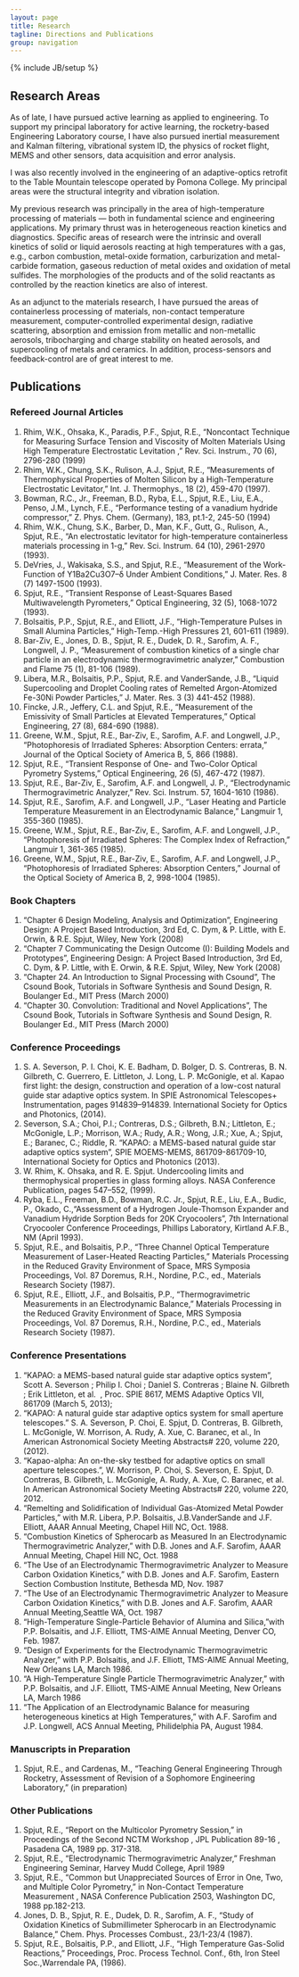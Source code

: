 ```yaml
---
layout: page
title: Research
tagline: Directions and Publications
group: navigation
---
```

{% include JB/setup %}

## Research Areas
As of late, I have pursued active learning as applied to engineering. To support my principal laboratory for active learning, the rocketry-based Engineering Laboratory course, I have also pursued inertial measurement and Kalman filtering, vibrational system ID, the physics of rocket flight, MEMS and other sensors, data acquisition and error analysis.

I was also recently involved in the engineering of an adaptive-optics retrofit to the Table Mountain telescope operated by Pomona College. My principal areas were the structural integrity and vibration isolation.

My previous research was principally in the area of high-temperature processing of materials — both in fundamental science and engineering applications. My primary thrust was in heterogeneous reaction kinetics and diagnostics. Specific areas of research were the intrinsic and overall kinetics of solid or liquid aerosols reacting at high temperatures with a gas, e.g., carbon combustion, metal-oxide formation, carburization and metal-carbide formation, gaseous reduction of metal oxides and oxidation of metal sulfides. The morphologies of the products and of the solid reactants as controlled by the reaction kinetics are also of interest.

As an adjunct to the materials research, I have pursued the areas of containerless processing of materials, non-contact temperature measurement, computer-controlled experimental design, radiative scattering, absorption and emission from metallic and non-metallic aerosols, tribocharging and charge stability on heated aerosols, and supercooling of metals and ceramics. In addition, process-sensors and feedback-control are of great interest to me.

## Publications

### Refereed Journal Articles
1. Rhim, W.K., Ohsaka, K., Paradis, P.F., Spjut, R.E., “Noncontact Technique for Measuring Surface Tension and Viscosity of Molten Materials Using High Temperature Electrostatic Levitation ,” Rev. Sci. Instrum., 70 (6), 2796-280 (1999)
1. Rhim, W.K., Chung, S.K., Rulison, A.J., Spjut, R.E., “Measurements of Thermophysical Properties of Molten Silicon by a High-Temperature Electrostatic Levitator,” Int. J. Thermophys., 18 (2), 459-470 (1997).
1. Bowman, R.C., Jr., Freeman, B.D., Ryba, E.L., Spjut, R.E., Liu, E.A., Penso, J.M., Lynch, F.E., “Performance testing of a vanadium hydride compressor,” Z. Phys. Chem. (Germany), 183, pt.1-2, 245-50 (1994) 
1. Rhim, W.K., Chung, S.K., Barber, D., Man, K.F., Gutt, G., Rulison, A., Spjut, R.E., “An electrostatic levitator for high-temperature containerless materials processing in 1-g,” Rev. Sci. Instrum. 64  (10), 2961-2970 (1993).
1. DeVries, J., Wakisaka, S.S., and Spjut, R.E., “Measurement of the Work-Function of Y1Ba2Cu3O7–δ Under Ambient Conditions,” J. Mater. Res. 8 (7) 1497-1500 (1993).
1. Spjut, R.E., “Transient Response of Least-Squares Based Multiwavelength Pyrometers,” Optical Engineering, 32  (5), 1068-1072  (1993).
1. Bolsaitis, P.P., Spjut, R.E., and Elliott, J.F., “High-Temperature Pulses in Small Alumina Particles,” High-Temp.-High Pressures 21, 601-611 (1989).
1. Bar-Ziv, E., Jones, D. B., Spjut, R. E., Dudek, D. R., Sarofim, A. F., Longwell, J. P., “Measurement of combustion kinetics of a single char particle in an electrodynamic thermogravimetric analyzer,” Combustion and Flame 75 (1), 81-106 (1989).
1. Libera, M.R., Bolsaitis, P.P., Spjut, R.E. and VanderSande, J.B., “Liquid Supercooling and Droplet Cooling rates of Remelted Argon-Atomized Fe-30Ni Powder Particles,” J. Mater. Res. 3 (3) 441-452 (1988).
1. Fincke, J.R., Jeffery, C.L. and Spjut, R.E., “Measurement of the Emissivity of Small Particles at Elevated Temperatures,” Optical Engineering, 27  (8), 684-690  (1988).
1. Greene, W.M., Spjut, R.E., Bar-Ziv, E., Sarofim, A.F. and Longwell, J.P., “Photophoresis of Irradiated Spheres:  Absorption Centers: errata,” Journal of the Optical Society of America B, 5, 866 (1988).
1. Spjut, R.E., “Transient Response of One- and Two-Color Optical Pyrometry Systems,” Optical Engineering,  26  (5), 467-472  (1987).
1. Spjut, R.E., Bar-Ziv, E., Sarofim, A.F. and Longwell, J. P., “Electrodynamic Thermogravimetric Analyzer,” Rev. Sci. Instrum. 57, 1604-1610 (1986).
1. Spjut, R.E., Sarofim, A.F. and Longwell, J.P., “Laser Heating and Particle Temperature Measurement in an Electrodynamic Balance,” Langmuir 1, 355-360 (1985).
1. Greene, W.M., Spjut, R.E., Bar-Ziv, E., Sarofim, A.F. and Longwell, J.P., “Photophoresis of Irradiated Spheres:  The Complex Index of Refraction,”  Langmuir 1, 361-365 (1985).
1. Greene, W.M., Spjut, R.E., Bar-Ziv, E., Sarofim, A.F. and Longwell, J.P., “Photophoresis of Irradiated Spheres:  Absorption Centers,” Journal of the Optical Society of America B, 2, 998-1004 (1985).

### Book Chapters
1. “Chapter 6 Design Modeling, Analysis and Optimization”, Engineering Design: A Project Based Introduction, 3rd Ed, C. Dym, & P. Little, with E. Orwin, & R.E. Spjut, Wiley, New York (2008)
1. “Chapter 7 Communicating the Design Outcome (I): Building Models and Prototypes”, Engineering Design: A Project Based Introduction, 3rd Ed, C. Dym, & P. Little, with E. Orwin, & R.E. Spjut, Wiley, New York (2008)
1. “Chapter 24. An Introduction to Signal Processing with Csound”, The Csound Book, Tutorials in Software Synthesis and Sound Design, R. Boulanger Ed., MIT Press (March 2000)
1. “Chapter 30. Convolution: Traditional and Novel Applications”, The Csound Book, Tutorials in Software Synthesis and Sound Design, R. Boulanger Ed., MIT Press (March 2000)

### Conference Proceedings
1. S. A. Severson, P. I. Choi, K. E. Badham, D. Bolger, D. S. Contreras, B. N. Gilbreth, C. Guerrero, E. Littleton, J. Long, L. P. McGonigle, et al. Kapao first light: the design, construction and operation of a low-cost natural guide star adaptive optics system. In SPIE Astronomical Telescopes+ Instrumentation, pages 914839–914839. International Society for Optics and Photonics, (2014).
1. Severson, S.A.; Choi, P.I.; Contreras, D.S.; Gilbreth, B.N.; Littleton, E.; McGonigle, L.P.; Morrison, W.A.; Rudy, A.R.; Wong, J.R.; Xue, A.; Spjut, E.; Baranec, C.; Riddle, R. “KAPAO: a MEMS-based natural guide star adaptive optics system”, SPIE MOEMS-MEMS, 861709-861709-10, International Society for Optics and Photonics (2013).
1. W. Rhim, K. Ohsaka, and R. E. Spjut. Undercooling limits and thermophysical properties in glass forming alloys. NASA Conference Publication, pages 547–552, (1999).
1. Ryba, E.L., Freeman, B.D., Bowman, R.C. Jr., Spjut, R.E., Liu, E.A., Budic, P., Okado, C.,“Assessment of a Hydrogen Joule-Thomson Expander and Vanadium Hydride Sorption Beds for 20K Cryocoolers”, 7th International Cryocooler Conference Proceedings, Phillips Laboratory, Kirtland A.F.B., NM (April 1993).
1. Spjut, R.E., and Bolsaitis, P.P.,  “Three Channel Optical Temperature Measurement of Laser-Heated Reacting Particles,”  Materials Processing in the Reduced Gravity Environment of Space, MRS Symposia Proceedings, Vol. 87 Doremus, R.H., Nordine, P.C., ed., Materials Research Society (1987).
1. Spjut, R.E., Elliott, J.F., and Bolsaitis, P.P., “Thermogravimetric Measurements in an Electrodynamic Balance,”  Materials Processing in the Reduced Gravity Environment of Space, MRS Symposia Proceedings, Vol. 87 Doremus, R.H., Nordine, P.C., ed., Materials Research Society (1987).

### Conference Presentations
1. “KAPAO: a MEMS-based natural guide star adaptive optics system”, Scott A. Severson ; Philip I. Choi ; Daniel S. Contreras ; Blaine N. Gilbreth ; Erik Littleton, et al.  , Proc. SPIE 8617, MEMS Adaptive Optics VII, 861709 (March 5, 2013);
1. “KAPAO: A natural guide star adaptive optics system for small aperture telescopes.” S. A. Severson, P. Choi, E. Spjut, D. Contreras, B. Gilbreth, L. McGonigle, W. Morrison, A. Rudy, A. Xue, C. Baranec, et al., In American Astronomical Society Meeting Abstracts# 220, volume 220, (2012). 
1. “Kapao-alpha: An on-the-sky testbed for adaptive optics on small aperture telescopes.”, W. Morrison, P. Choi, S. Severson, E. Spjut, D. Contreras, B. Gilbreth, L. McGonigle, A. Rudy, A. Xue, C. Baranec, et al. In American Astronomical Society Meeting Abstracts# 220, volume 220, 2012.
1. “Remelting and Solidification of Individual Gas-Atomized Metal Powder Particles,” with M.R. Libera, P.P. Bolsaitis, J.B.VanderSande and J.F. Elliott, AAAR Annual Meeting, Chapel Hill NC, Oct. 1988.
1. “Combustion Kinetics of Spherocarb as Measured In an Electrodynamic Thermogravimetric Analyzer,” with D.B. Jones and A.F. Sarofim, AAAR Annual Meeting, Chapel Hill NC, Oct. 1988
1. “The Use of an Electrodynamic Thermogravimetric Analyzer to Measure Carbon Oxidation Kinetics,” with D.B. Jones and A.F. Sarofim, Eastern Section Combustion Institute, Bethesda MD, Nov. 1987
1. “The Use of an Electrodynamic Thermogravimetric Analyzer to Measure Carbon Oxidation Kinetics,” with D.B. Jones and A.F. Sarofim, AAAR Annual Meeting,Seattle WA, Oct. 1987
1. “High-Temperature Single-Particle Behavior of Alumina and Silica,”with P.P. Bolsaitis, and J.F. Elliott, TMS-AIME Annual Meeting, Denver CO, Feb. 1987.
1. “Design of Experiments for the Electrodynamic Thermogravimetric Analyzer,” with P.P. Bolsaitis, and J.F. Elliott, TMS-AIME Annual Meeting, New Orleans LA, March 1986.
1. “A High-Temperature Single Particle Thermogravimetric Analyzer,” with P.P. Bolsaitis, and J.F. Elliott, TMS-AIME Annual Meeting, New Orleans LA, March 1986
1. “The Application of an Electrodynamic Balance for measuring heterogeneous kinetics at High Temperatures,” with A.F. Sarofim and J.P. Longwell, ACS Annual Meeting, Philidelphia PA, August 1984.

### Manuscripts in Preparation
1. Spjut, R.E., and Cardenas, M., “Teaching General Engineering Through Rocketry, Assessment of Revision of a Sophomore Engineering Laboratory,” (in preparation)

### Other Publications
1. Spjut, R.E., “Report on the Multicolor Pyrometry Session,” in Proceedings of the Second NCTM Workshop , JPL Publication 89-16 , Pasadena CA, 1989 pp. 317-318.
1. Spjut, R.E., “Electrodynamic Thermogravimetric Analyzer,” Freshman Engineering Seminar, Harvey Mudd College, April 1989
1. Spjut, R.E., “Common but Unappreciated Sources of Error in One, Two, and Multiple Color Pyrometry,” in Non-Contact Temperature Measurement , NASA Conference Publication 2503, Washington DC, 1988 pp.182-213.
1. Jones, D. B., Spjut, R. E., Dudek, D. R., Sarofim, A. F., “Study of Oxidation Kinetics of Submillimeter Spherocarb in an Electrodynamic Balance,” Chem. Phys. Processes Combust., 23/1-23/4 (1987).
1. Spjut, R.E., Bolsaitis, P.P., and Elliott, J.F., “High Temperature Gas-Solid Reactions,” Proceedings, Proc. Process Technol. Conf., 6th, Iron Steel Soc.,Warrendale PA, (1986).
